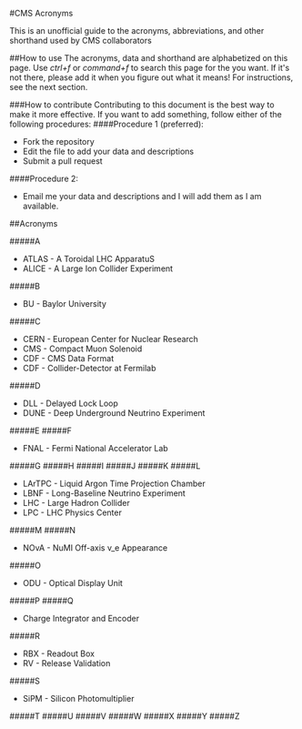 #CMS Acronyms

This is an unofficial guide to the acronyms, abbreviations, and other shorthand used by CMS collaborators


##How to use
The acronyms, data and shorthand are alphabetized on this page. Use *ctrl+f* or *command+f* to search this page for the you want. If it's not there, please add it when you figure out what it means! For instructions, see the next section.

###How to contribute
Contributing to this document is the best way to make it more effective. If you want to add something, follow either of the following procedures:
####Procedure 1 (preferred):
* Fork the repository
* Edit the file to add your data and descriptions
* Submit a pull request

####Procedure 2:
* Email me your data and descriptions and I will add them as I am available.

##Acronyms

#####A
* ATLAS - A Toroidal LHC ApparatuS
* ALICE - A Large Ion Collider Experiment

#####B
* BU - Baylor University

#####C
* CERN - European Center for Nuclear Research
* CMS - Compact Muon Solenoid
* CDF - CMS Data Format
* CDF - Collider-Detector at Fermilab

#####D
* DLL - Delayed Lock Loop
* DUNE - Deep Underground Neutrino Experiment

#####E
#####F
* FNAL - Fermi National Accelerator Lab

#####G
#####H
#####I
#####J
#####K
#####L
* LArTPC - Liquid Argon Time Projection Chamber
* LBNF - Long-Baseline Neutrino Experiment
* LHC - Large Hadron Collider
* LPC - LHC Physics Center

#####M
#####N
* NOvA - NuMI Off-axis v_e Appearance

#####O
* ODU - Optical Display Unit

#####P
#####Q
* Charge Integrator and Encoder

#####R
* RBX - Readout Box
* RV - Release Validation

#####S
* SiPM - Silicon Photomultiplier

#####T
#####U
#####V
#####W
#####X
#####Y
#####Z
